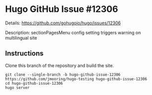 # Hugo GitHub Issue #12306

Details: <https://github.com/gohugoio/hugo/issues/12306>

Description: sectionPagesMenu config setting triggers warning on multilingual site

## Instructions

Clone this branch of the repository and build the site.

```text
git clone --single-branch -b hugo-github-issue-12306 https://github.com/jmooring/hugo-testing hugo-github-issue-12306
cd hugo-github-issue-12306
hugo server
```
